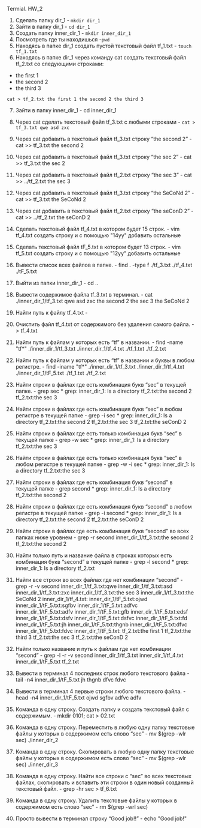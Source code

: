 Termial. HW_2

 1. Сделать папку dir_1 - `mkdir dir_1`
 2. Зайти в папку dir_1 - `cd dir_1`
 3. Создать папку inner_dir_1 - `mkdir inner_dir_1`
 4. Посмотреть где ты находишься -`pwd`
 5. Находясь в папке dir_1 создать пустой текстовый файл tf_1.txt - `touch tf_1.txt`
 6. Находясь в папке dir_1 через команду cat создать текстовый файл tf_2.txt со следующими строками:
- the first 1
- the second 2
- the third 3

`cat > tf_2.txt
the first 1
the second 2
the third 3`

 7. Зайти в папку inner_dir_1 - cd inner_dir_1
 8. Через cat сделать текстовый файл tf_3.txt c любыми строками - `cat > tf_3.txt
                                                                  qwe
                                                                  asd
                                                                  zxc`

 9. Через cat добавить в текстовый файл tf_3.txt строку “the second 2” - cat >> tf_3.txt
                                                                         the second 2

 10. Через cat добавить в текстовый файл tf_3.txt строку “the sec 2” - cat >> tf_3.txt
                                                                       the sec 2

 11. Через cat добавить в текстовый файл tf_2.txt строку “the sec 3” - cat >> ../tf_2.txt
                                                                       the sec 3

 12. Через cat добавить в текстовый файл tf_3.txt строку “the SeCoNd 2” - cat >> tf_3.txt
                                                                          the SeCoNd 2

 13. Через cat добавить в текстовый файл tf_2.txt строку “the seConD 2” - cat >> ../tf_2.txt
                                                                          the seConD 2
 
 14. Сделать текстовый файл tf_4.txt в котором будет 15 строк. - vim tf_4.txt
                                                                 создать строку и с помощью "14yy" добавить остальные

 15. Сделать текстовый файл tF_5.txt в котором будет 13 строк. - vim tf_5.txt
                                                                 создать строку и с помощью "12yy" добавить остальные
 16. Вывести список всех файлов в папке. - find . -type f
                                           ./tf_3.txt
                                           ./tf_4.txt
                                           ./tF_5.txt

 17. Выйти из папки inner_dir_1 - cd ..
 18. Вывести содержимое файла tf_3.txt в терминал. - cat ./inner_dir_1/tf_3.txt
                                                     qwe
                                                     asd
                                                     zxc
                                                     the second 2
                                                     the sec 3
                                                     the SeCoNd 2

 19. Найти путь к файлу tf_4.txt - 

 20. Очистить файл tf_4.txt от содержимого без удаления самого файла. - > tf_4.txt

 21. Найти путь к файлам у которых есть  “tf” в названии. - find -name "tf*"
                                                            ./inner_dir_1/tf_3.txt
                                                            ./inner_dir_1/tf_4.txt
                                                            ./tf_1.txt
                                                            ./tf_2.txt

 22. Найти путь к файлам у которых есть  “tf” в названии и буквы в любом регистре. - find -iname "tf*"
                                                                                     ./inner_dir_1/tf_3.txt
                                                                                     ./inner_dir_1/tf_4.txt
                                                                                     ./inner_dir_1/tF_5.txt
                                                                                     ./tf_1.txt
                                                                                     ./tf_2.txt
                              
 23. Найти строки в файлах где есть комбинация букв “sec” в текущей папке. - grep sec *
                                                                             grep: inner_dir_1: Is a directory
                                                                             tf_2.txt:the second 2
                                                                             tf_2.txt:the sec 3

 24. Найти строки в файлах где есть комбинация букв “sec” в любом регистре в текущей папке - grep -i sec *
                                                                                             grep: inner_dir_1: Is a directory
                                                                                             tf_2.txt:the second 2
                                                                                             tf_2.txt:the sec 3
                                                                                             tf_2.txt:the seConD 2

 25. Найти строки в файлах где есть только комбинация букв “sec” в текущей папке - grep -w sec *
                                                                                   grep: inner_dir_1: Is a directory
                                                                                   tf_2.txt:the sec 3

 26. Найти строки в файлах где есть только комбинация букв “sec” в любом регистре в текущей папке - grep -w -i sec *
                                                                                                    grep: inner_dir_1: Is a directory
                                                                                                    tf_2.txt:the sec 3

 27. Найти строки в файлах где есть комбинация букв “second” в текущей папке - grep second *
                                                                               grep: inner_dir_1: Is a directory
                                                                               tf_2.txt:the second 2

 28. Найти строки в файлах где есть комбинация букв “second” в любом регистре в текущей папке - grep -i second *
                                                                                                grep: inner_dir_1: Is a directory
                                                                                                tf_2.txt:the second 2
                                                                                                tf_2.txt:the seConD 2

 29. Найти строки в файлах где есть комбинация букв “second” во всех папках ниже уровнем - grep -r second
                                                                                           inner_dir_1/tf_3.txt:the second 2
                                                                                           tf_2.txt:the second 2

 30. Найти только путь и название файла в строках которых есть комбинация букв “second” в текущей папке - grep -l second *
                                                                                                          grep: inner_dir_1: Is a directory
                                                                                                           tf_2.txt

 31. Найти все строки во всех файлах где нет комбинации “second” - grep -r -v second
                                                                   inner_dir_1/tf_3.txt:qwe
                                                                   inner_dir_1/tf_3.txt:asd
                                                                   inner_dir_1/tf_3.txt:zxc
                                                                   inner_dir_1/tf_3.txt:the sec 3
                                                                   inner_dir_1/tf_3.txt:the SeCoNd 2
                                                                   inner_dir_1/tf_4.txt:
                                                                   inner_dir_1/tF_5.txt:ojwd
                                                                   inner_dir_1/tF_5.txt:sgfbv
                                                                   inner_dir_1/tF_5.txt:adfvc
                                                                   inner_dir_1/tF_5.txt:adfv
                                                                   inner_dir_1/tF_5.txt:gfb
                                                                   inner_dir_1/tF_5.txt:edsf
                                                                   inner_dir_1/tF_5.txt:dsfv
                                                                   inner_dir_1/tF_5.txt:dsfvc
                                                                   inner_dir_1/tF_5.txt:fd
                                                                   inner_dir_1/tF_5.txt:jh
                                                                   inner_dir_1/tF_5.txt:thgnb
                                                                   inner_dir_1/tF_5.txt:dfvc
                                                                   inner_dir_1/tF_5.txt:fdvc
                                                                   inner_dir_1/tF_5.txt:
                                                                   tf_2.txt:the first 1
                                                                   tf_2.txt:the third 3
                                                                   tf_2.txt:the sec 3
                                                                   tf_2.txt:the seConD 2
 

 32. Найти только название и путь к файлам где нет комбинации “second” - grep -l -r -v second
                                                                         inner_dir_1/tf_3.txt
                                                                         inner_dir_1/tf_4.txt
                                                                         inner_dir_1/tF_5.txt
                                                                         tf_2.txt

 33. Вывести в терминал 4 последних строк любого текстового файла - tail -n4 inner_dir_1/tF_5.txt
                                                                    jh
                                                                    thgnb
                                                                    dfvc
                                                                    fdvc

 34. Вывести в терминал 4 первые строки любого текстового файла. - head -n4 inner_dir_1/tF_5.txt
                                                                   ojwd
                                                                   sgfbv
                                                                   adfvc
                                                                   adfv
 35. Команда в одну строку. Создать папку и создать текстовый файл с содержимым. - mkdir 0101; cat > 02.txt
 36. Команда в одну строку. Переместить в любую одну папку текстовые файлы у которых в содержимом есть слово “sec” - mv $(grep -wlr sec) ./inner_dir_2
 37. Команда в одну строку. Скопировать в любую одну папку текстовые файлы у которых в содержимом есть слово “sec” - mv $(grep -wlr sec) ./inner_dir_3
 38. Команда в одну строку. Найти все строки c “sec” во всех текстовых файлах, скопировать и вставить эти строки в один новый созданный текстовый файл. - grep -hr sec > tf_6.txt

 39. Команда в одну строку. Удалить текстовые файлы у которых в содержимом есть слово “sec” - rm $(grep -wrl sec)

 40. Просто вывести в терминал строку “Good job!!” - echo "Good job!"
